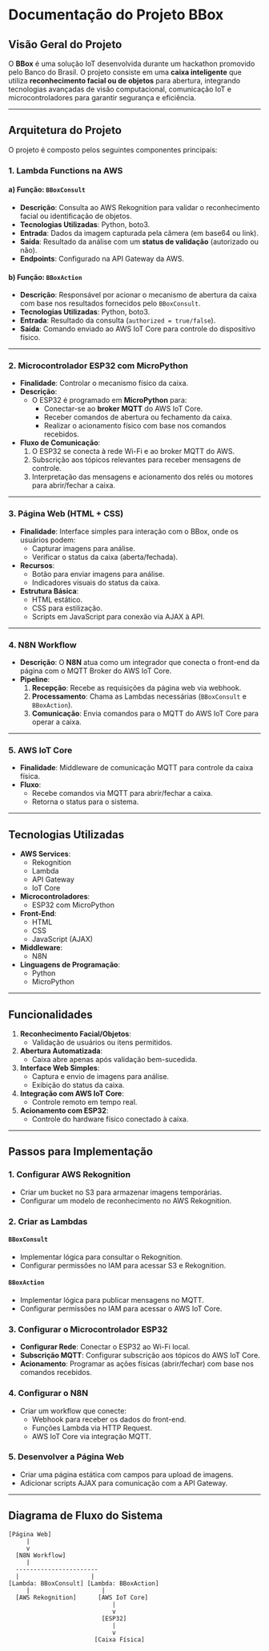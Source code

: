 # Documentação do Projeto BBox

## Visão Geral do Projeto
O **BBox** é uma solução IoT desenvolvida durante um hackathon promovido pelo Banco do Brasil. O projeto consiste em uma **caixa inteligente** que utiliza **reconhecimento facial ou de objetos** para abertura, integrando tecnologias avançadas de visão computacional, comunicação IoT e microcontroladores para garantir segurança e eficiência.

---

## Arquitetura do Projeto
O projeto é composto pelos seguintes componentes principais:

### 1. **Lambda Functions na AWS**
#### a) Função: `BBoxConsult`
- **Descrição**: Consulta ao AWS Rekognition para validar o reconhecimento facial ou identificação de objetos.
- **Tecnologias Utilizadas**: Python, boto3.
- **Entrada**: Dados da imagem capturada pela câmera (em base64 ou link).
- **Saída**: Resultado da análise com um **status de validação** (autorizado ou não).
- **Endpoints**: Configurado na API Gateway da AWS.

#### b) Função: `BBoxAction`
- **Descrição**: Responsável por acionar o mecanismo de abertura da caixa com base nos resultados fornecidos pelo `BBoxConsult`.
- **Tecnologias Utilizadas**: Python, boto3.
- **Entrada**: Resultado da consulta (`authorized = true/false`).
- **Saída**: Comando enviado ao AWS IoT Core para controle do dispositivo físico.

---

### 2. **Microcontrolador ESP32 com MicroPython**
- **Finalidade**: Controlar o mecanismo físico da caixa.
- **Descrição**:
  - O ESP32 é programado em **MicroPython** para:
    - Conectar-se ao **broker MQTT** do AWS IoT Core.
    - Receber comandos de abertura ou fechamento da caixa.
    - Realizar o acionamento físico com base nos comandos recebidos.
- **Fluxo de Comunicação**:
  1. O ESP32 se conecta à rede Wi-Fi e ao broker MQTT do AWS.
  2. Subscrição aos tópicos relevantes para receber mensagens de controle.
  3. Interpretação das mensagens e acionamento dos relés ou motores para abrir/fechar a caixa.

---

### 3. **Página Web (HTML + CSS)**
- **Finalidade**: Interface simples para interação com o BBox, onde os usuários podem:
  - Capturar imagens para análise.
  - Verificar o status da caixa (aberta/fechada).
- **Recursos**:
  - Botão para enviar imagens para análise.
  - Indicadores visuais do status da caixa.
- **Estrutura Básica**:
  - HTML estático.
  - CSS para estilização.
  - Scripts em JavaScript para conexão via AJAX à API.

---

### 4. **N8N Workflow**
- **Descrição**: O **N8N** atua como um integrador que conecta o front-end da página com o MQTT Broker do AWS IoT Core.
- **Pipeline**:
  1. **Recepção**: Recebe as requisições da página web via webhook.
  2. **Processamento**: Chama as Lambdas necessárias (`BBoxConsult` e `BBoxAction`).
  3. **Comunicação**: Envia comandos para o MQTT do AWS IoT Core para operar a caixa.

---

### 5. **AWS IoT Core**
- **Finalidade**: Middleware de comunicação MQTT para controle da caixa física.
- **Fluxo**:
  - Recebe comandos via MQTT para abrir/fechar a caixa.
  - Retorna o status para o sistema.

---

## Tecnologias Utilizadas
- **AWS Services**:
  - Rekognition
  - Lambda
  - API Gateway
  - IoT Core
- **Microcontroladores**:
  - ESP32 com MicroPython
- **Front-End**:
  - HTML
  - CSS
  - JavaScript (AJAX)
- **Middleware**:
  - N8N
- **Linguagens de Programação**:
  - Python
  - MicroPython

---

## Funcionalidades
1. **Reconhecimento Facial/Objetos**:
   - Validação de usuários ou itens permitidos.
2. **Abertura Automatizada**:
   - Caixa abre apenas após validação bem-sucedida.
3. **Interface Web Simples**:
   - Captura e envio de imagens para análise.
   - Exibição do status da caixa.
4. **Integração com AWS IoT Core**:
   - Controle remoto em tempo real.
5. **Acionamento com ESP32**:
   - Controle do hardware físico conectado à caixa.

---

## Passos para Implementação

### 1. Configurar AWS Rekognition
- Criar um bucket no S3 para armazenar imagens temporárias.
- Configurar um modelo de reconhecimento no AWS Rekognition.

### 2. Criar as Lambdas
#### `BBoxConsult`
- Implementar lógica para consultar o Rekognition.
- Configurar permissões no IAM para acessar S3 e Rekognition.

#### `BBoxAction`
- Implementar lógica para publicar mensagens no MQTT.
- Configurar permissões no IAM para acessar o AWS IoT Core.

### 3. Configurar o Microcontrolador ESP32
- **Configurar Rede**: Conectar o ESP32 ao Wi-Fi local.
- **Subscrição MQTT**: Configurar subscrição aos tópicos do AWS IoT Core.
- **Acionamento**: Programar as ações físicas (abrir/fechar) com base nos comandos recebidos.

### 4. Configurar o N8N
- Criar um workflow que conecte:
  - Webhook para receber os dados do front-end.
  - Funções Lambda via HTTP Request.
  - AWS IoT Core via integração MQTT.

### 5. Desenvolver a Página Web
- Criar uma página estática com campos para upload de imagens.
- Adicionar scripts AJAX para comunicação com a API Gateway.

---

## Diagrama de Fluxo do Sistema

```plaintext
[Página Web]
     |
     v
  [N8N Workflow]
     |
  -----------------------
  |                    |
[Lambda: BBoxConsult] [Lambda: BBoxAction]
     |                    |
  [AWS Rekognition]      [AWS IoT Core]
                             |
                             v
                          [ESP32]
                             |
                             v
                        [Caixa Física]
```